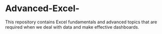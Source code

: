 # Advanced-Excel-
This repository contains Excel fundamentals and advanced topics that are required when we deal with data and make effective dashboards.
